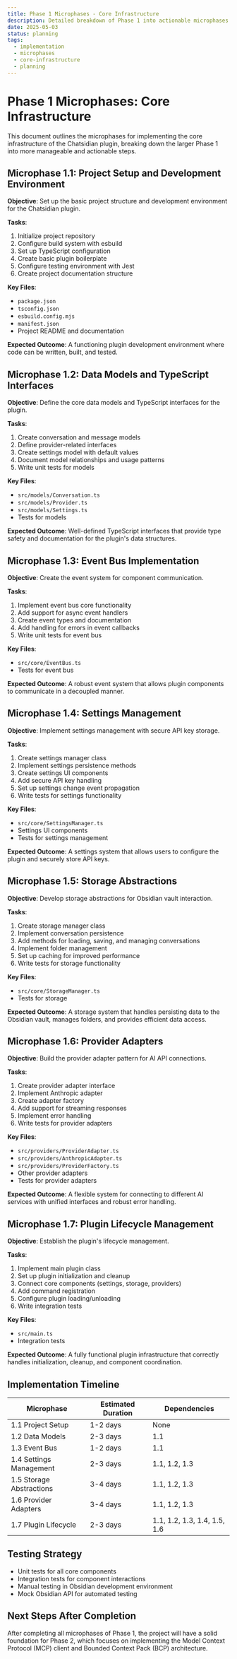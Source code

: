 ```yaml
---
title: Phase 1 Microphases - Core Infrastructure
description: Detailed breakdown of Phase 1 into actionable microphases for implementation
date: 2025-05-03
status: planning
tags:
  - implementation
  - microphases
  - core-infrastructure
  - planning
---
```


# Phase 1 Microphases: Core Infrastructure

This document outlines the microphases for implementing the core infrastructure of the Chatsidian plugin, breaking down the larger Phase 1 into more manageable and actionable steps.

## Microphase 1.1: Project Setup and Development Environment

**Objective**: Set up the basic project structure and development environment for the Chatsidian plugin.

**Tasks**:
1. Initialize project repository
2. Configure build system with esbuild
3. Set up TypeScript configuration
4. Create basic plugin boilerplate
5. Configure testing environment with Jest
6. Create project documentation structure

**Key Files**:
- `package.json`
- `tsconfig.json`
- `esbuild.config.mjs`
- `manifest.json`
- Project README and documentation

**Expected Outcome**: A functioning plugin development environment where code can be written, built, and tested.

## Microphase 1.2: Data Models and TypeScript Interfaces

**Objective**: Define the core data models and TypeScript interfaces for the plugin.

**Tasks**:
1. Create conversation and message models
2. Define provider-related interfaces
3. Create settings model with default values
4. Document model relationships and usage patterns
5. Write unit tests for models

**Key Files**:
- `src/models/Conversation.ts`
- `src/models/Provider.ts`
- `src/models/Settings.ts`
- Tests for models

**Expected Outcome**: Well-defined TypeScript interfaces that provide type safety and documentation for the plugin's data structures.

## Microphase 1.3: Event Bus Implementation

**Objective**: Create the event system for component communication.

**Tasks**:
1. Implement event bus core functionality
2. Add support for async event handlers
3. Create event types and documentation
4. Add handling for errors in event callbacks
5. Write unit tests for event bus

**Key Files**:
- `src/core/EventBus.ts`
- Tests for event bus

**Expected Outcome**: A robust event system that allows plugin components to communicate in a decoupled manner.

## Microphase 1.4: Settings Management

**Objective**: Implement settings management with secure API key storage.

**Tasks**:
1. Create settings manager class
2. Implement settings persistence methods
3. Create settings UI components
4. Add secure API key handling
5. Set up settings change event propagation
6. Write tests for settings functionality

**Key Files**:
- `src/core/SettingsManager.ts`
- Settings UI components
- Tests for settings management

**Expected Outcome**: A settings system that allows users to configure the plugin and securely store API keys.

## Microphase 1.5: Storage Abstractions

**Objective**: Develop storage abstractions for Obsidian vault interaction.

**Tasks**:
1. Create storage manager class
2. Implement conversation persistence
3. Add methods for loading, saving, and managing conversations
4. Implement folder management
5. Set up caching for improved performance
6. Write tests for storage functionality

**Key Files**:
- `src/core/StorageManager.ts`
- Tests for storage

**Expected Outcome**: A storage system that handles persisting data to the Obsidian vault, manages folders, and provides efficient data access.

## Microphase 1.6: Provider Adapters

**Objective**: Build the provider adapter pattern for AI API connections.

**Tasks**:
1. Create provider adapter interface
2. Implement Anthropic adapter
3. Create adapter factory
4. Add support for streaming responses
5. Implement error handling
6. Write tests for provider adapters

**Key Files**:
- `src/providers/ProviderAdapter.ts`
- `src/providers/AnthropicAdapter.ts`
- `src/providers/ProviderFactory.ts`
- Other provider adapters
- Tests for provider adapters

**Expected Outcome**: A flexible system for connecting to different AI services with unified interfaces and robust error handling.

## Microphase 1.7: Plugin Lifecycle Management

**Objective**: Establish the plugin's lifecycle management.

**Tasks**:
1. Implement main plugin class
2. Set up plugin initialization and cleanup
3. Connect core components (settings, storage, providers)
4. Add command registration
5. Configure plugin loading/unloading
6. Write integration tests

**Key Files**:
- `src/main.ts`
- Integration tests

**Expected Outcome**: A fully functional plugin infrastructure that correctly handles initialization, cleanup, and component coordination.

## Implementation Timeline

| Microphase | Estimated Duration | Dependencies |
|------------|-------------------|--------------|
| 1.1 Project Setup | 1-2 days | None |
| 1.2 Data Models | 2-3 days | 1.1 |
| 1.3 Event Bus | 1-2 days | 1.1 |
| 1.4 Settings Management | 2-3 days | 1.1, 1.2, 1.3 |
| 1.5 Storage Abstractions | 3-4 days | 1.1, 1.2, 1.3 |
| 1.6 Provider Adapters | 3-4 days | 1.1, 1.2, 1.3 |
| 1.7 Plugin Lifecycle | 2-3 days | 1.1, 1.2, 1.3, 1.4, 1.5, 1.6 |

## Testing Strategy

- Unit tests for all core components
- Integration tests for component interactions
- Manual testing in Obsidian development environment
- Mock Obsidian API for automated testing

## Next Steps After Completion

After completing all microphases of Phase 1, the project will have a solid foundation for Phase 2, which focuses on implementing the Model Context Protocol (MCP) client and Bounded Context Pack (BCP) architecture.
